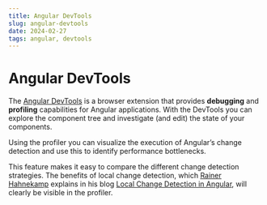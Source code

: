 ```yaml
---
title: Angular DevTools
slug: angular-devtools
date: 2024-02-27
tags: angular, devtools
---
```


# Angular DevTools

The [Angular DevTools](https://angular.dev/tools/devtools) is a browser extension that provides **debugging** and **profiling** capabilities for Angular applications.
With the DevTools you can explore the component tree and investigate (and edit) the state of your components.

Using the profiler you can visualize the execution of Angular’s change detection and use this to identify performance bottlenecks.

This feature makes it easy to compare the different change detection strategies.
The benefits of local change detection, which [Rainer Hahnekamp](https://twitter.com/rainerhahnekamp/) explains in his blog [Local Change Detection in Angular](https://medium.com/ngconf/local-change-detection-in-angular-410d82b38664), will clearly be visible in the profiler.
